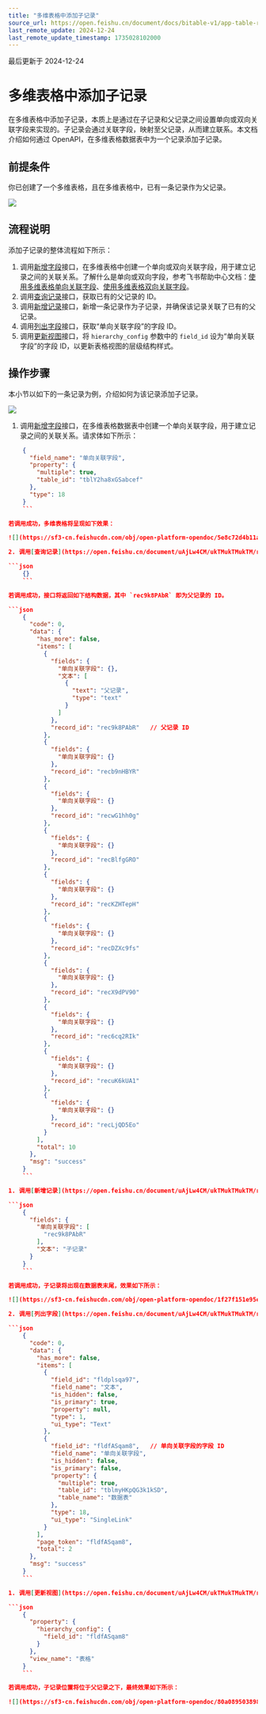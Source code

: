 ```yaml
---
title: "多维表格中添加子记录"
source_url: https://open.feishu.cn/document/docs/bitable-v1/app-table-record/add-a-sub-record-in-a-base-table
last_remote_update: 2024-12-24
last_remote_update_timestamp: 1735028102000
---
```

最后更新于 2024-12-24

# 多维表格中添加子记录

在多维表格中添加子记录，本质上是通过在子记录和父记录之间设置单向或双向关联字段来实现的。子记录会通过关联字段，映射至父记录，从而建立联系。本文档介绍如何通过 OpenAPI，在多维表格数据表中为一个记录添加子记录。
## 前提条件

你已创建了一个多维表格，且在多维表格中，已有一条记录作为父记录。

![](https://sf3-cn.feishucdn.com/obj/open-platform-opendoc/ed1bf13eaffaae51a96a153f4faa80be_JMUAqSNi8R.png?height=866&lazyload=true&maxWidth=500&width=1050)

## 流程说明

添加子记录的整体流程如下所示：
1. 调用[新增字段](https://open.feishu.cn/document/uAjLw4CM/ukTMukTMukTM/reference/bitable-v1/app-table-field/create)接口，在多维表格中创建一个单向或双向关联字段，用于建立记录之间的关联关系。了解什么是单向或双向字段，参考飞书帮助中心文档：[使用多维表格单向关联字段](https://www.feishu.cn/hc/zh-CN/articles/361914682520-%E4%BD%BF%E7%94%A8%E5%A4%9A%E7%BB%B4%E8%A1%A8%E6%A0%BC%E5%8D%95%E5%90%91%E5%85%B3%E8%81%94%E5%AD%97%E6%AE%B5)、[使用多维表格双向关联字段](https://www.feishu.cn/hc/zh-CN/articles/653027931590-%E4%BD%BF%E7%94%A8%E5%A4%9A%E7%BB%B4%E8%A1%A8%E6%A0%BC%E5%8F%8C%E5%90%91%E5%85%B3%E8%81%94%E5%AD%97%E6%AE%B5)。
1. 调用[查询记录](https://open.feishu.cn/document/uAjLw4CM/ukTMukTMukTM/reference/bitable-v1/app-table-record/search)接口，获取已有的父记录的 ID。
1. 调用[新增记录](https://open.feishu.cn/document/uAjLw4CM/ukTMukTMukTM/reference/bitable-v1/app-table-record/create)接口，新增一条记录作为子记录，并确保该记录关联了已有的父记录。
1. 调用[列出字段](https://open.feishu.cn/document/uAjLw4CM/ukTMukTMukTM/reference/bitable-v1/app-table-field/list)接口，获取“单向关联字段”的字段 ID。
1. 调用[更新视图](https://open.feishu.cn/document/uAjLw4CM/ukTMukTMukTM/reference/bitable-v1/app-table-view/patch)接口，将 `hierarchy_config` 参数中的 `field_id` 设为“单向关联字段”的字段 ID，以更新表格视图的层级结构样式。

## 操作步骤

本小节以如下的一条记录为例，介绍如何为该记录添加子记录。

![](https://sf3-cn.feishucdn.com/obj/open-platform-opendoc/ed1bf13eaffaae51a96a153f4faa80be_7JxlJ32vkA.png?height=866&lazyload=true&maxWidth=500&width=1050)

1. 调用[新增字段](https://open.feishu.cn/document/uAjLw4CM/ukTMukTMukTM/reference/bitable-v1/app-table-field/create)接口，在多维表格数据表中创建一个单向关联字段，用于建立记录之间的关联关系。请求体如下所示：

```json
    {
      "field_name": "单向关联字段",
      "property": {
        "multiple": true,
        "table_id": "tblY2ha8xGSabcef"
      },
      "type": 18
    }
    ```

若调用成功，多维表格将呈现如下效果：

![](https://sf3-cn.feishucdn.com/obj/open-platform-opendoc/5e8c72d4b11abd8d1f32d87651f33286_R5Tgu9HvDr.png?height=865&lazyload=true&maxWidth=500&width=1163)

2. 调用[查询记录](https://open.feishu.cn/document/uAjLw4CM/ukTMukTMukTM/reference/bitable-v1/app-table-record/search)接口，获取已有的父记录的 ID。请求体为空即可：

```json
    {}
    ```

若调用成功，接口将返回如下结构数据，其中 `rec9k8PAbR` 即为父记录的 ID。

```json
    {
      "code": 0,
      "data": {
        "has_more": false,
        "items": [
          {
            "fields": {
              "单向关联字段": {},
              "文本": [
                {
                  "text": "父记录",
                  "type": "text"
                }
              ]
            },
            "record_id": "rec9k8PAbR"   // 父记录 ID
          },
          {
            "fields": {
              "单向关联字段": {}
            },
            "record_id": "recb9nHBYR"
          },
          {
            "fields": {
              "单向关联字段": {}
            },
            "record_id": "recwG1hh0g"
          },
          {
            "fields": {
              "单向关联字段": {}
            },
            "record_id": "recBlfgGRO"
          },
          {
            "fields": {
              "单向关联字段": {}
            },
            "record_id": "recKZHTepH"
          },
          {
            "fields": {
              "单向关联字段": {}
            },
            "record_id": "recDZXc9fs"
          },
          {
            "fields": {
              "单向关联字段": {}
            },
            "record_id": "recX9dPV90"
          },
          {
            "fields": {
              "单向关联字段": {}
            },
            "record_id": "rec6cq2RIk"
          },
          {
            "fields": {
              "单向关联字段": {}
            },
            "record_id": "recuK6kUA1"
          },
          {
            "fields": {
              "单向关联字段": {}
            },
            "record_id": "recLjQD5Eo"
          }
        ],
        "total": 10
      },
      "msg": "success"
    }
    ```

1. 调用[新增记录](https://open.feishu.cn/document/uAjLw4CM/ukTMukTMukTM/reference/bitable-v1/app-table-record/create)接口，新增一条记录作为子记录，并确保该记录关联了已有的父记录。请求体示例如下所示：

```json
    {
      "fields": {
        "单向关联字段": [
          "rec9k8PAbR"
        ],
        "文本": "子记录"
      }
    }
    ```

若调用成功，子记录将出现在数据表末尾，效果如下所示：

![](https://sf3-cn.feishucdn.com/obj/open-platform-opendoc/1f27f151e95e8011daf5b50d5a6ce2fd_rdc40Je0KC.png?height=859&lazyload=true&maxWidth=500&width=1163)

2. 调用[列出字段](https://open.feishu.cn/document/uAjLw4CM/ukTMukTMukTM/reference/bitable-v1/app-table-field/list)接口，获取“单向关联字段”的字段 ID。若调用成功，接口将返回如下结构数据，其中 `fldfASqam8` 即为“单向关联字段”的字段 ID。

```json
    {
      "code": 0,
      "data": {
        "has_more": false,
        "items": [
          {
            "field_id": "fldplsqa97",
            "field_name": "文本",
            "is_hidden": false,
            "is_primary": true,
            "property": null,
            "type": 1,
            "ui_type": "Text"
          },
          {
            "field_id": "fldfASqam8",   // 单向关联字段的字段 ID
            "field_name": "单向关联字段",
            "is_hidden": false,
            "is_primary": false,
            "property": {
              "multiple": true,
              "table_id": "tblmyHKpQG3k1kSD",
              "table_name": "数据表"
            },
            "type": 18,
            "ui_type": "SingleLink"
          }
        ],
        "page_token": "fldfASqam8",
        "total": 2
      },
      "msg": "success"
    }
    ```

1. 调用[更新视图](https://open.feishu.cn/document/uAjLw4CM/ukTMukTMukTM/reference/bitable-v1/app-table-view/patch)接口，参考如下请求示例，将 `hierarchy_config` 参数中的 `field_id` 设为“单向关联字段”的字段 ID，以更新表格视图的层级结构样式。

```json
    {
      "property": {
        "hierarchy_config": {
          "field_id": "fldfASqam8"
        }
      },
      "view_name": "表格"
    }
    ```

若调用成功，子记录位置将位于父记录之下，最终效果如下所示：

![](https://sf3-cn.feishucdn.com/obj/open-platform-opendoc/80a089503898e472752511edf43a1c70_TfHQUYJqVr.png?height=866&lazyload=true&maxWidth=500&width=1161)
